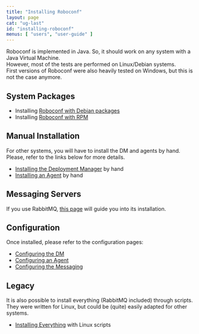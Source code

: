 ```yaml
---
title: "Installing Roboconf"
layout: page
cat: "ug-last"
id: "installing-roboconf"
menus: [ "users", "user-guide" ]
---
```


Roboconf is implemented in Java. So, it should work on any system with a Java Virtual Machine.  
However, most of the tests are performed on Linux/Debian systems.  
First versions of Roboconf were also heavily tested on Windows, but this is not the case anymore.


## System Packages

* Installing [Roboconf with Debian packages](installing-roboconf-with-debian-packages.html)
* Installing [Roboconf with RPM](installing-roboconf-with-rpm.html)


## Manual Installation

For other systems, you will have to install the DM and agents by hand.  
Please, refer to the links below for more details.

* [Installing the Deployment Manager](installing-the-deployment-manager.html) by hand
* [Installing an Agent](installing-an-agent.html) by hand


## Messaging Servers

If you use RabbitMQ, [this page](installing-rabbit-mq.html) will guide you into its installation.


## Configuration

Once installed, please refer to the configuration pages:

* [Configuring the DM](configuring-the-deployment-manager.html)
* [Configuring an Agent](configuring-an-agent.html)
* [Configuring the Messaging](configuring-the-messaging.html)


## Legacy

It is also possible to install everything (RabbitMQ included) through scripts.  
They were written for Linux, but could be (quite) easily adapted for other systems.

* [Installing Everything](installing-everything-with-scripts.html) with Linux scripts
